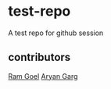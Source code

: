 # test-repo
A test repo for github session
## contributors
[Ram Goel](https://github.com/RamGoel)
[Aryan Garg](https://github.com/ksba2004)